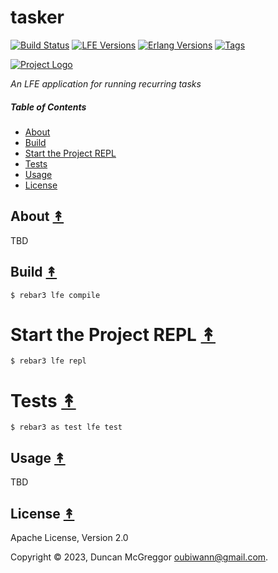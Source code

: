 # tasker

[![Build Status][gh-actions-badge]][gh-actions]
[![LFE Versions][lfe badge]][lfe]
[![Erlang Versions][erlang badge]][version]
[![Tags][github tags badge]][github tags]

[![Project Logo][logo]][logo-large]

*An LFE application for running recurring tasks*

##### Table of Contents

* [About](#about-)
* [Build](#build-)
* [Start the Project REPL](#start-the-repl-)
* [Tests](#tests-)
* [Usage](#usage-)
* [License](#license-)

## About [&#x219F;](#table-of-contents)

TBD

## Build [&#x219F;](#table-of-contents)

```shell
$ rebar3 lfe compile
```

# Start the Project REPL [&#x219F;](#table-of-contents)

```shell
$ rebar3 lfe repl
```

# Tests [&#x219F;](#table-of-contents)

```shell
$ rebar3 as test lfe test
```

## Usage [&#x219F;](#table-of-contents)

TBD

## License [&#x219F;](#table-of-contents)

Apache License, Version 2.0

Copyright © 2023, Duncan McGreggor <oubiwann@gmail.com>.

[//]: ---Named-Links---

[logo]: priv/images/logo.jpg
[logo-large]: priv/images/logo-large.jpg
[github]: https://github.com/ORG/tasker
[gitlab]: https://gitlab.com/ORG/tasker
[gh-actions-badge]: https://github.com/ORG/tasker/workflows/build/badge.svg
[gh-actions]: https://github.com/ORG/tasker/actions?query=workflow%3Abuild+
[lfe]: https://github.com/lfe/lfe
[lfe badge]: https://img.shields.io/badge/lfe-2.1-blue.svg
[erlang badge]: https://img.shields.io/badge/erlang-19%20to%2025-blue.svg
[version]: https://github.com/ORG/tasker/blob/master/.github/workflows/cicd.yml
[github tags]: https://github.com/ORG/tasker/tags
[github tags badge]: https://img.shields.io/github/tag/ORG/tasker.svg
[github downloads]: https://img.shields.io/github/downloads/ORG/tasker/total.svg
